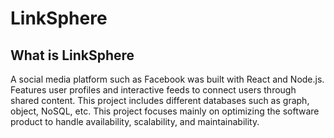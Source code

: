 # LinkSphere

## What is LinkSphere

A social media platform such as Facebook was built with React and Node.js. Features user profiles and
interactive feeds to connect users through shared content. This project includes different databases such as graph, object, NoSQL, etc. This project focuses mainly on optimizing the software product to handle availability, scalability, and maintainability.
